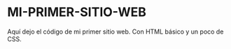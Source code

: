 # MI-PRIMER-SITIO-WEB
Aquí dejo el código de mi primer sitio web. Con HTML básico y un poco de CSS.
